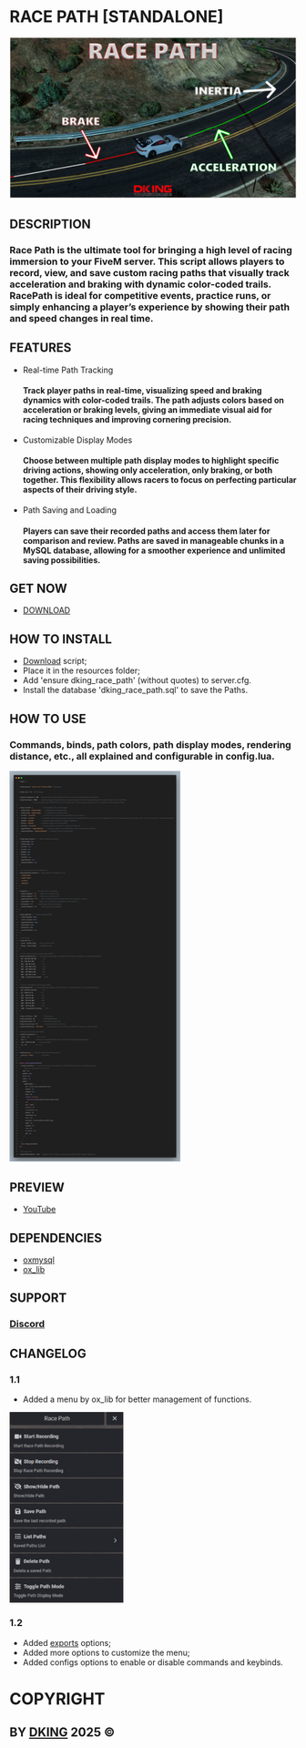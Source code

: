 # RACE PATH [STANDALONE]

<div align="center">
<img src="https://github.com/Dking07/fivem-race-path/blob/main/THUMB.png" width="700px" />
</div>

## DESCRIPTION

### Race Path is the ultimate tool for bringing a high level of racing immersion to your FiveM server. This script allows players to record, view, and save custom racing paths that visually track acceleration and braking with dynamic color-coded trails. RacePath is ideal for competitive events, practice runs, or simply enhancing a player’s experience by showing their path and speed changes in real time.

## FEATURES

* Real-time Path Tracking
    #### Track player paths in real-time, visualizing speed and braking dynamics with color-coded trails. The path adjusts colors based on acceleration or braking levels, giving an immediate visual aid for racing techniques and improving cornering precision.
* Customizable Display Modes
    #### Choose between multiple path display modes to highlight specific driving actions, showing only acceleration, only braking, or both together. This flexibility allows racers to focus on perfecting particular aspects of their driving style.
* Path Saving and Loading
    #### Players can save their recorded paths and access them later for comparison and review. Paths are saved in manageable chunks in a MySQL database, allowing for a smoother experience and unlimited saving possibilities.

## GET NOW

* [DOWNLOAD](https://dking.tebex.io/package/6562199)

## HOW TO INSTALL

* [Download](https://keymaster.fivem.net/asset-grants) script;
* Place it in the resources folder;
* Add 'ensure dking_race_path' (without quotes) to server.cfg.
* Install the database 'dking_race_path.sql' to save the Paths.

## HOW TO USE

### Commands, binds, path colors, path display modes, rendering distance, etc., all explained and configurable in config.lua.
<div align="left">
<img src="https://github.com/Dking07/fivem-race-path/blob/main/config.png" width="300px" />
</div>

## PREVIEW

* [YouTube](https://youtu.be/JfWrEjP3NXc)

## DEPENDENCIES

* [oxmysql](https://github.com/overextended/oxmysql)
* [ox_lib](https://github.com/overextended/ox_lib)

## SUPPORT

### [Discord](https://discord.gg/Rw6vjcXspG)

## CHANGELOG

### 1.1

* Added a menu by ox_lib for better management of functions.

<div align="left">
<img src="https://github.com/Dking07/fivem-race-path/blob/main/Menu.png" width="200px" />
</div>

### 1.2

* Added [exports](https://github.com/Dking07/fivem-race-path/blob/main/exports.png) options;
* Added more options to customize the menu;
* Added configs options to enable or disable commands and keybinds.

# COPYRIGHT

## BY [DKING](https://github.com/Dking07) 2025 ©